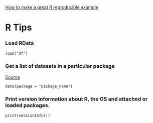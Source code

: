 [How to make a great R reproducible example](https://stackoverflow.com/questions/5963269/how-to-make-a-great-r-reproducible-example)
# R Tips

### Load RData
```
load("df")
```
### Get a list of datasets in a particular package
[Source](https://stackoverflow.com/questions/27709936/get-a-list-of-the-data-sets-in-a-particular-package)
```
data(package = "package_name")
```
### Print version information about R, the OS and attached or loaded packages.
```
print(sessionInfo())
```
